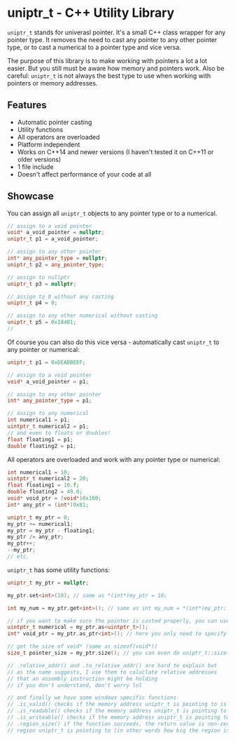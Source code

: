 # uniptr_t - C++ Utility Library
`uniptr_t` stands for univerasl pointer. It's a small C++ class wrapper for any pointer type. It removes the need to cast any pointer to any other pointer type, or to cast a numerical to a pointer type and vice versa.

The purpose of this library is to make working with pointers a lot a lot easier. But you still must be aware how memory and pointers work. Also be careful: `uniptr_t` is not always the best type to use when working with pointers or memory addresses.

## Features
- Automatic pointer casting
- Utility functions
- All operators are overloaded
- Platform independent
- Works on C++14 and newer versions (I haven't tested it on C++11 or older versions)
- 1 file include
- Doesn't affect performance of your code at all

## Showcase
You can assign all `uniptr_t` objects to any pointer type or to a numerical.
```cpp
// assign to a void pointer
void* a_void_pointer = nullptr;
uniptr_t p1 = a_void_pointer;

// assign to any other pointer
int* any_pointer_type = nullptr;
uniptr_t p2 = any_pointer_type;

// assign to nullptr
uniptr_t p3 = nullptr;

// assign to 0 without any casting
uniptr_t p4 = 0;

// assign to any other numerical without casting
uniptr_t p5 = 0x18401;
// 
```

Of course you can also do this vice versa - automatically cast `uniptr_t` to any pointer or numerical:
```cpp
uniptr_t p1 = 0xDEADBEEF;

// assign to a void pointer
void* a_void_pointer = p1;

// assign to any other pointer
int* any_pointer_type = p1;

// assign to any numerical
int numerical1 = p1;
uintptr_t numerical2 = p1;
// and even to floats or doubles!
float floating1 = p1;
double floating2 = p1;
```

All operators are overloaded and work with any pointer type or numerical:
```cpp
int numerical1 = 10;
uintptr_t numerical2 = 20;
float floating1 = 10.f;
double floating2 = 49.0;
void* void_ptr = (void*)0x100;
int* any_ptr = (int*)0x81;

uniptr_t my_ptr = 0;
my_ptr += numerical1;
my_ptr = my_ptr - floating1;
my_ptr /= any_ptr;
my_ptr++;
--my_ptr;
// etc.
```

`uniptr_t` has some utility functions:
```cpp
uniptr_t my_ptr = nullptr;

my_ptr.set<int>(10); // same as *(int*)my_ptr = 10;

int my_num = my_ptr.get<int>(); // same as int my_num = *(int*)my_ptr;

// if you want to make sure the pointer is casted properly, you can use .as() or .as_ptr()
uintptr_t numerical = my_ptr.as<uintptr_t>();
int* void_ptr = my_ptr.as_ptr<int>(); // here you only need to specify the type of the pointer without *

// get the size of void* (same as sizeof(void*))
size_t pointer_size = my_ptr.size(); // you can even do uniptr_t::size() since it's a static function

// .relative_addr() and .to_relative_addr() are hard to explain but
// as the name suggests, I use them to caluclate relative addresses
// that an assembly instruction might be holding
// if you don't understand, don't worry lol

// and finally we have some windows specific functions
// .is_valid() checks if the memory address uniptr_t is pointing to is valid (checks if it's commited memory)
// .is_readable() checks if the memory address uniptr_t is pointing to is readable
// .is_writeable() checks if the memory address uniptr_t is pointing to is writeable
// .region_size() if the function succeeds, the return value is non-zero and holds the number of bytes in memory of the
// region uniptr_t is pointing to (in other words how big the region is)
```
